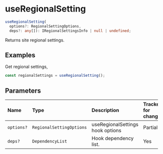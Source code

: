 # useRegionalSetting

```typescript
useRegionalSetting(
  options?: RegionalSettingOptions,
  deps?: any[]): IRegionalSettingsInfo | null | undefined;
```

Returns site regional settings.

## Examples

Get regional settings,
```typescript
const regionalSettings = useRegionalSetting();
```

## Parameters

| Name | Type | Description | Tracked for changes |
| :------ | :------ | :------ | :--------|
| `options?` | `RegionalSettingOptions` | useRegionalSettings hook options | Partially |
| `deps?` | `DependencyList` | Hook dependency list. | Yes |

